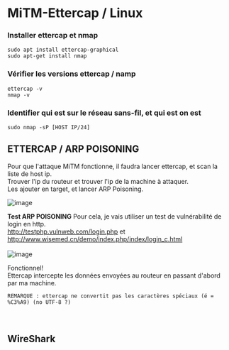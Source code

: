 # MiTM-Ettercap / Linux

### Installer ettercap et nmap

`sudo apt install ettercap-graphical`<br>
`sudo apt-get install nmap`


### Vérifier les versions ettercap / namp
`ettercap -v`<br>
`nmap -v`


### Identifier qui est sur le réseau sans-fil, et qui est on est
`sudo nmap -sP [HOST IP/24]`
<br>

## ETTERCAP / ARP POISONING

Pour que l'attaque MiTM fonctionne, il faudra lancer ettercap, et scan la liste de host ip.<br>
Trouver l'ip du routeur et trouver l'ip de la machine à attaquer.<br>
Les ajouter en target, et lancer ARP Poisoning.

![image](https://user-images.githubusercontent.com/97962049/198290353-fe36b25d-71c0-43c3-9826-9493e056bea2.png)


**Test ARP POISONING**
Pour cela, je vais utiliser un test de vulnérabilité de login en http.<br>
http://testphp.vulnweb.com/login.php et http://www.wisemed.cn/demo/index.php/index/login_c.html<br>
<br>
![image](https://user-images.githubusercontent.com/97962049/198310862-af87b0c4-1030-4bae-b243-a440ed826466.png)

Fonctionnel!<br>
Ettercap intercepte les données envoyées au routeur en passant d'abord par ma machine.

`REMARQUE : ettercap ne convertit pas les caractères spéciaux (é = %C3%A9) (no UTF-8 ?)`
<br>
<br>
<br>

## WireShark 


